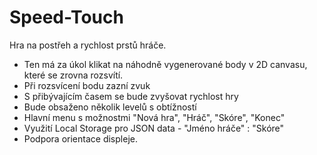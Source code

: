 # Speed-Touch
Hra na postřeh a rychlost prstů hráče.
 - Ten má za úkol klikat na náhodně vygenerované body v 2D canvasu, které se zrovna rozsvítí.
 - Při rozsvícení bodu zazní zvuk
 - S přibývajícím časem se bude zvyšovat rychlost hry
 - Bude obsaženo několik levelů s obtížností
 - Hlavní menu s možnostmi "Nová hra", "Hráč", "Skóre", "Konec"
 - Využití Local Storage pro JSON data - "Jméno hráče" : "Skóre"
 - Podpora orientace displeje.
